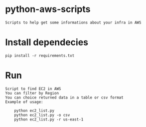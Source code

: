 # python-aws-scripts

    Scripts to help get some informations about your infra in AWS

# Install dependecies
    pip install -r requirements.txt

# Run
    Script to find EC2 in AWS
    You can filter by Region 
    You can choice returned data in a table or csv format
    Example of usage:

        python ec2_list.py 
        python ec2_list.py -o csv
        python ec2_list.py -r us-east-1
